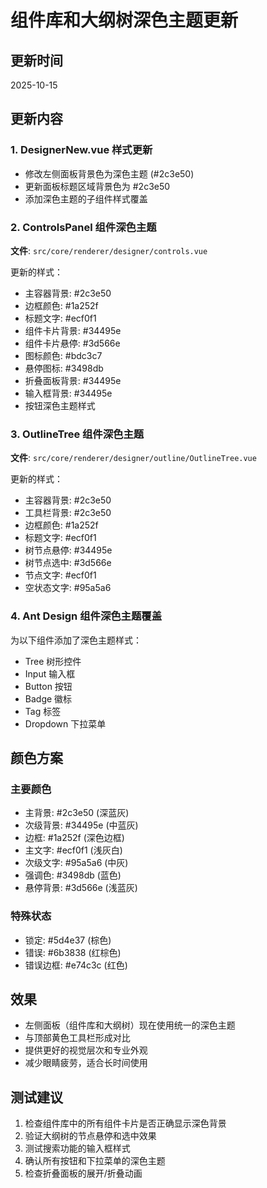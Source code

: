 # 组件库和大纲树深色主题更新

## 更新时间

2025-10-15

## 更新内容

### 1. DesignerNew.vue 样式更新

- 修改左侧面板背景色为深色主题 (#2c3e50)
- 更新面板标题区域背景色为 #2c3e50
- 添加深色主题的子组件样式覆盖

### 2. ControlsPanel 组件深色主题

**文件**: `src/core/renderer/designer/controls.vue`

更新的样式：

- 主容器背景: #2c3e50
- 边框颜色: #1a252f
- 标题文字: #ecf0f1
- 组件卡片背景: #34495e
- 组件卡片悬停: #3d566e
- 图标颜色: #bdc3c7
- 悬停图标: #3498db
- 折叠面板背景: #34495e
- 输入框背景: #34495e
- 按钮深色主题样式

### 3. OutlineTree 组件深色主题

**文件**: `src/core/renderer/designer/outline/OutlineTree.vue`

更新的样式：

- 主容器背景: #2c3e50
- 工具栏背景: #2c3e50
- 边框颜色: #1a252f
- 标题文字: #ecf0f1
- 树节点悬停: #34495e
- 树节点选中: #3d566e
- 节点文字: #ecf0f1
- 空状态文字: #95a5a6

### 4. Ant Design 组件深色主题覆盖

为以下组件添加了深色主题样式：

- Tree 树形控件
- Input 输入框
- Button 按钮
- Badge 徽标
- Tag 标签
- Dropdown 下拉菜单

## 颜色方案

### 主要颜色

- 主背景: #2c3e50 (深蓝灰)
- 次级背景: #34495e (中蓝灰)
- 边框: #1a252f (深色边框)
- 主文字: #ecf0f1 (浅灰白)
- 次级文字: #95a5a6 (中灰)
- 强调色: #3498db (蓝色)
- 悬停背景: #3d566e (浅蓝灰)

### 特殊状态

- 锁定: #5d4e37 (棕色)
- 错误: #6b3838 (红棕色)
- 错误边框: #e74c3c (红色)

## 效果

- 左侧面板（组件库和大纲树）现在使用统一的深色主题
- 与顶部黄色工具栏形成对比
- 提供更好的视觉层次和专业外观
- 减少眼睛疲劳，适合长时间使用

## 测试建议

1. 检查组件库中的所有组件卡片是否正确显示深色背景
2. 验证大纲树的节点悬停和选中效果
3. 测试搜索功能的输入框样式
4. 确认所有按钮和下拉菜单的深色主题
5. 检查折叠面板的展开/折叠动画
